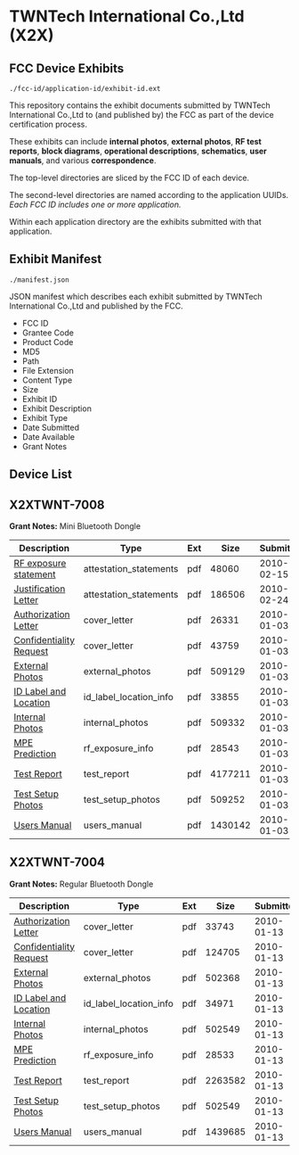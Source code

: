 # TWNTech International Co.,Ltd (X2X)
## FCC Device Exhibits

```
./fcc-id/application-id/exhibit-id.ext
```

This repository contains the exhibit documents submitted by TWNTech International Co.,Ltd to (and published by) the FCC as part of the device certification process.

These exhibits can include **internal photos**, **external photos**, **RF test reports**, **block diagrams**, **operational descriptions**, **schematics**, **user manuals**, and various **correspondence**.

The top-level directories are sliced by the FCC ID of each device.

The second-level directories are named according to the application UUIDs. *Each FCC ID includes one or more application.*

Within each application directory are the exhibits submitted with that application. 

## Exhibit Manifest

```
./manifest.json
```

JSON manifest which describes each exhibit submitted by TWNTech International Co.,Ltd and published by the FCC.

- FCC ID
- Grantee Code
- Product Code
- MD5
- Path
- File Extension
- Content Type
- Size
- Exhibit ID
- Exhibit Description
- Exhibit Type
- Date Submitted
- Date Available
- Grant Notes

## Device List
## X2XTWNT-7008
**Grant Notes:** Mini Bluetooth Dongle

| Description | Type | Ext | Size | Submitted | Available |
| ----------- | ---- | --- | ---- | --------- | --------- |
| [RF exposure statement](X2XTWNT-7008/b233db88da13f92b1e5a193721bc1935/1241933.pdf) | attestation_statements | pdf | 48060 | 2010-02-15 | 2010-01-03 |
| [Justification Letter](X2XTWNT-7008/b233db88da13f92b1e5a193721bc1935/1244855.pdf) | attestation_statements | pdf | 186506 | 2010-02-24 | 2010-01-03 |
| [Authorization Letter](X2XTWNT-7008/b233db88da13f92b1e5a193721bc1935/1221658.pdf) | cover_letter | pdf | 26331 | 2010-01-03 | 2010-01-03 |
| [Confidentiality Request](X2XTWNT-7008/b233db88da13f92b1e5a193721bc1935/1221659.pdf) | cover_letter | pdf | 43759 | 2010-01-03 | 2010-01-03 |
| [External Photos](X2XTWNT-7008/b233db88da13f92b1e5a193721bc1935/1221661.pdf) | external_photos | pdf | 509129 | 2010-01-03 | 2010-01-03 |
| [ID Label and Location](X2XTWNT-7008/b233db88da13f92b1e5a193721bc1935/1221662.pdf) | id_label_location_info | pdf | 33855 | 2010-01-03 | 2010-01-03 |
| [Internal Photos](X2XTWNT-7008/b233db88da13f92b1e5a193721bc1935/1221663.pdf) | internal_photos | pdf | 509332 | 2010-01-03 | 2010-01-03 |
| [MPE Prediction](X2XTWNT-7008/b233db88da13f92b1e5a193721bc1935/1221666.pdf) | rf_exposure_info | pdf | 28543 | 2010-01-03 | 2010-01-03 |
| [Test Report](X2XTWNT-7008/b233db88da13f92b1e5a193721bc1935/1221668.pdf) | test_report | pdf | 4177211 | 2010-01-03 | 2010-01-03 |
| [Test Setup Photos](X2XTWNT-7008/b233db88da13f92b1e5a193721bc1935/1221669.pdf) | test_setup_photos | pdf | 509252 | 2010-01-03 | 2010-01-03 |
| [Users Manual](X2XTWNT-7008/b233db88da13f92b1e5a193721bc1935/1221670.pdf) | users_manual | pdf | 1430142 | 2010-01-03 | 2010-01-03 |
## X2XTWNT-7004
**Grant Notes:** Regular Bluetooth Dongle

| Description | Type | Ext | Size | Submitted | Available |
| ----------- | ---- | --- | ---- | --------- | --------- |
| [Authorization Letter](X2XTWNT-7004/3ecfafdf1d926d06e42454502d982721/1227219.pdf) | cover_letter | pdf | 33743 | 2010-01-13 | 2010-01-13 |
| [Confidentiality Request](X2XTWNT-7004/3ecfafdf1d926d06e42454502d982721/1227220.pdf) | cover_letter | pdf | 124705 | 2010-01-13 | 2010-01-13 |
| [External Photos](X2XTWNT-7004/3ecfafdf1d926d06e42454502d982721/1227222.pdf) | external_photos | pdf | 502368 | 2010-01-13 | 2010-01-13 |
| [ID Label and Location](X2XTWNT-7004/3ecfafdf1d926d06e42454502d982721/1227223.pdf) | id_label_location_info | pdf | 34971 | 2010-01-13 | 2010-01-13 |
| [Internal Photos](X2XTWNT-7004/3ecfafdf1d926d06e42454502d982721/1227224.pdf) | internal_photos | pdf | 502549 | 2010-01-13 | 2010-01-13 |
| [MPE Prediction](X2XTWNT-7004/3ecfafdf1d926d06e42454502d982721/1227227.pdf) | rf_exposure_info | pdf | 28533 | 2010-01-13 | 2010-01-13 |
| [Test Report](X2XTWNT-7004/3ecfafdf1d926d06e42454502d982721/1227229.pdf) | test_report | pdf | 2263582 | 2010-01-13 | 2010-01-13 |
| [Test Setup Photos](X2XTWNT-7004/3ecfafdf1d926d06e42454502d982721/1227230.pdf) | test_setup_photos | pdf | 502549 | 2010-01-13 | 2010-01-13 |
| [Users Manual](X2XTWNT-7004/3ecfafdf1d926d06e42454502d982721/1227231.pdf) | users_manual | pdf | 1439685 | 2010-01-13 | 2010-01-13 |
